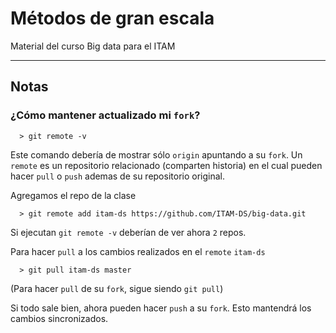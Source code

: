 Métodos de gran escala
=============

Material del curso Big data para el ITAM


---------
## Notas


### ¿Cómo mantener actualizado mi `fork`?

```
  > git remote -v
```
Este comando debería de mostrar sólo `origin` apuntando a su `fork`. Un `remote` es un repositorio relacionado (comparten historia) en el cual pueden hacer `pull` o `push` ademas de su repositorio original.

Agregamos el repo de la clase

```
  > git remote add itam-ds https://github.com/ITAM-DS/big-data.git
```

Si ejecutan `git remote -v` deberían de ver ahora `2` repos.

Para hacer `pull` a los cambios realizados en el `remote` `itam-ds`

```
  > git pull itam-ds master
```

(Para hacer `pull` de su `fork`, sigue siendo `git pull`)

Si todo sale bien, ahora pueden hacer `push` a su `fork`. Esto mantendrá los cambios sincronizados.
